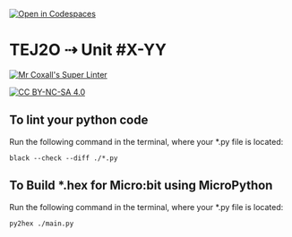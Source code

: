 [![Open in Codespaces](https://classroom.github.com/assets/launch-codespace-2972f46106e565e64193e422d61a12cf1da4916b45550586e14ef0a7c637dd04.svg)](https://classroom.github.com/open-in-codespaces?assignment_repo_id=16044653)
# TEJ2O ⇢ Unit #X-YY

[![Mr Coxall's Super Linter](https://github.com/MTHS-TEJ2O-1-2024/<REPOSITORY>/workflows/Mr%20Coxall's%20Super%20Linter/badge.svg)](https://github.com/MTHS-TEJ2O-1-2024/<REPOSITORY>/actions)

[![CC BY-NC-SA 4.0](https://img.shields.io/badge/License-CC%20BY--NC--SA%204.0-blue.svg)](./LICENSE)


## To lint your python code

Run the following command in the terminal, where your *.py file is located:

```console
black --check --diff ./*.py
```
## To Build *.hex for Micro:bit using MicroPython

Run the following command in the terminal, where your *.py file is located:

``` bash
py2hex ./main.py
```

